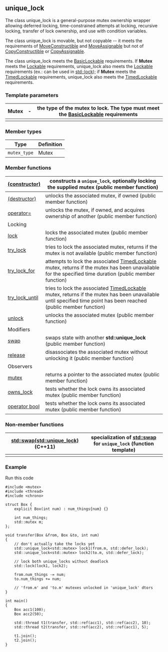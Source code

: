 ## unique_lock

The class unique_lock is a general-purpose mutex ownership wrapper allowing deferred locking, time-constrained attempts at locking, recursive locking, transfer of lock ownership, and use with condition variables.

The class unique_lock is movable, but not copyable -- it meets the requirements of [MoveConstructible](https://en.cppreference.com/w/cpp/named_req/MoveConstructible) and [MoveAssignable](https://en.cppreference.com/w/cpp/named_req/MoveAssignable) but not of [CopyConstructible](https://en.cppreference.com/w/cpp/named_req/CopyConstructible) or [CopyAssignable](https://en.cppreference.com/w/cpp/named_req/CopyAssignable).

The class unique_lock meets the [BasicLockable](https://en.cppreference.com/w/cpp/named_req/BasicLockable) requirements. If **Mutex** meets the [Lockable](https://en.cppreference.com/w/cpp/named_req/Lockable) requirements, unique_lock also meets the [Lockable](https://en.cppreference.com/w/cpp/named_req/Lockable) requirements (ex.: can be used in [std::lock](https://en.cppreference.com/w/cpp/thread/lock)); if **Mutex** meets the [TimedLockable](https://en.cppreference.com/w/cpp/named_req/TimedLockable) requirements, unique_lock also meets the [TimedLockable](https://en.cppreference.com/w/cpp/named_req/TimedLockable) requirements.

### Template parameters

| Mutex | -    | the type of the mutex to lock. The type must meet the [BasicLockable](https://en.cppreference.com/w/cpp/named_req/BasicLockable) requirements |
| ----- | ---- | ------------------------------------------------------------ |
|       |      |                                                              |

### Member types

| Type         | Definition |
| ------------ | ---------- |
| `mutex_type` | Mutex      |

### Member functions

| [(constructor)](https://en.cppreference.com/w/cpp/thread/unique_lock/unique_lock) | constructs a `unique_lock`, optionally locking the supplied mutex  (public member function) |
| ------------------------------------------------------------ | ------------------------------------------------------------ |
| [(destructor)](https://en.cppreference.com/w/cpp/thread/unique_lock/~unique_lock) | unlocks the associated mutex, if owned  (public member function) |
| [operator=](https://en.cppreference.com/w/cpp/thread/unique_lock/operator%3D) | unlocks the mutex, if owned, and acquires ownership of another  (public member function) |
| Locking                                                      |                                                              |
| [lock](https://en.cppreference.com/w/cpp/thread/unique_lock/lock) | locks the associated mutex  (public member function)         |
| [try_lock](https://en.cppreference.com/w/cpp/thread/unique_lock/try_lock) | tries to lock the associated mutex, returns if the mutex is not available  (public member function) |
| [try_lock_for](https://en.cppreference.com/w/cpp/thread/unique_lock/try_lock_for) | attempts to lock the associated [TimedLockable](https://en.cppreference.com/w/cpp/named_req/TimedLockable) mutex, returns if the mutex has been unavailable for the specified time duration  (public member function) |
| [try_lock_until](https://en.cppreference.com/w/cpp/thread/unique_lock/try_lock_until) | tries to lock the associated [TimedLockable](https://en.cppreference.com/w/cpp/named_req/TimedLockable) mutex, returns if the mutex has been unavailable until specified time point has been reached  (public member function) |
| [unlock](https://en.cppreference.com/w/cpp/thread/unique_lock/unlock) | unlocks the associated mutex  (public member function)       |
| Modifiers                                                    |                                                              |
| [swap](https://en.cppreference.com/w/cpp/thread/unique_lock/swap) | swaps state with another **std::unique_lock**  (public member function) |
| [release](https://en.cppreference.com/w/cpp/thread/unique_lock/release) | disassociates the associated mutex without unlocking it  (public member function) |
| Observers                                                    |                                                              |
| [mutex](https://en.cppreference.com/w/cpp/thread/unique_lock/mutex) | returns a pointer to the associated mutex  (public member function) |
| [owns_lock](https://en.cppreference.com/w/cpp/thread/unique_lock/owns_lock) | tests whether the lock owns its associated mutex  (public member function) |
| [operator bool](https://en.cppreference.com/w/cpp/thread/unique_lock/operator_bool) | tests whether the lock owns its associated mutex  (public member function) |

### Non-member functions

| [std::swap(std::unique_lock)](https://en.cppreference.com/w/cpp/thread/unique_lock/swap2)(C++11) | specialization of [std::swap](https://en.cppreference.com/w/cpp/algorithm/swap) for `unique_lock`  (function template) |
| ------------------------------------------------------------ | ------------------------------------------------------------ |
|                                                              |                                                              |

### Example

Run this code

```
#include <mutex>
#include <thread>
#include <chrono>
 
struct Box {
    explicit Box(int num) : num_things{num} {}
 
    int num_things;
    std::mutex m;
};
 
void transfer(Box &from, Box &to, int num)
{
    // don't actually take the locks yet
    std::unique_lock<std::mutex> lock1(from.m, std::defer_lock);
    std::unique_lock<std::mutex> lock2(to.m, std::defer_lock);
 
    // lock both unique_locks without deadlock
    std::lock(lock1, lock2);
 
    from.num_things -= num;
    to.num_things += num;
 
    // 'from.m' and 'to.m' mutexes unlocked in 'unique_lock' dtors
}
 
int main()
{
    Box acc1(100);
    Box acc2(50);
 
    std::thread t1(transfer, std::ref(acc1), std::ref(acc2), 10);
    std::thread t2(transfer, std::ref(acc2), std::ref(acc1), 5);
 
    t1.join();
    t2.join();
}
```